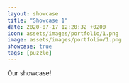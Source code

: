 ```yaml
---
layout: showcase
title: "Showcase 1"
date: 2020-07-17 12:20:32 +0200
icon: assets/images/portfolio/1.png
image: assets/images/portfolio/1.png
showcase: true
tags: [puzzle]
---
```


Our showcase!